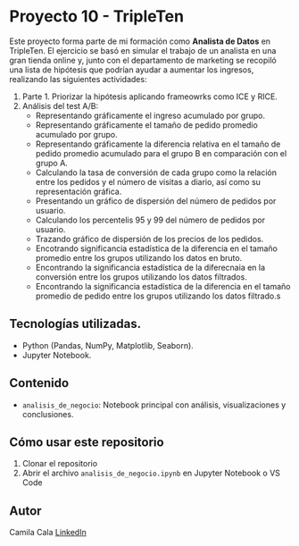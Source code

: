 # Proyecto 10 - TripleTen 

Este proyecto forma parte de mi formación como **Analista de Datos** en TripleTen. 
El ejercicio se basó en simular el trabajo de un analista en una gran tienda online y, junto con el departamento de marketing se recopiló una lista de hipótesis que podrían ayudar a aumentar los ingresos, realizando las siguientes actividades: 
1. Parte 1. Priorizar la hipótesis aplicando frameowrks como ICE y RICE.
2. Análisis del test A/B:
   - Representando gráficamente el ingreso acumulado por grupo.
   - Representando gráficamente el tamaño de pedido promedio acumulado por grupo.
   - Representando gráficamente la diferencia relativa en el tamaño de pedido promedio acumulado para el grupo B en comparación con el grupo A.
   - Calculando la tasa de conversión de cada grupo como la relación entre los pedidos y el número de visitas a diario, así como su representación gráfica.
   - Presentando un gráfico de dispersión del número de pedidos por usuario.
   - Calculando los percentelis 95 y 99 del número de pedidos por usuario.
   - Trazando gráfico de dispersión de los precios de los pedidos.
   - Encotrando significancia estadística de la diferencia en el tamaño promedio entre los grupos utilizando los datos en bruto.
   - Encontrando la significancia estadística de la diferecnaia en la conversión entre los grupos utilizando los datos filtrados.
   - Encontrando la significancia estadística de la diferencia en el tamaño promedio de pedido entre los grupos utilizando los datos filtrado.s


## Tecnologías utilizadas. 
- Python (Pandas, NumPy, Matplotlib, Seaborn).
- Jupyter Notebook. 


## Contenido
- `analisis_de_negocio`: Notebook principal con análisis, visualizaciones y conclusiones.


## Cómo usar este repositorio
1. Clonar el repositorio
2. Abrir el archivo `analisis_de_negocio.ipynb` en Jupyter Notebook o VS Code  

## Autor
Camila Cala
[LinkedIn](https://www.linkedin.com/in/camilacala)

